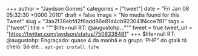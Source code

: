 
+++
author = "Jaydson Gomes"
categories = ["tweet"]
date = "Fri Jan 08 05:32:30 +0000 2010"
draft = false
image = "No media found for this Tweet"
slug = "3aa2f38ebfd2f6add86e81d4cb923041f4cce781"
tags = ["tweet"]
title = """$life=null RT: @augustohp..."""
tweet = true
tweet_url = "https://twitter.com/jaydson/status/7508338481"
+++
$life=null RT: @augustohp: Engraçado: quase 4 da manhã e o grupo 'PHP" do gtalk tá cheio. Só ele... `apt-get install life`
